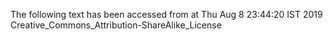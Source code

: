 The following text has been accessed from at Thu Aug 8 23:44:20 IST 2019
Creative_Commons_Attribution-ShareAlike_License

